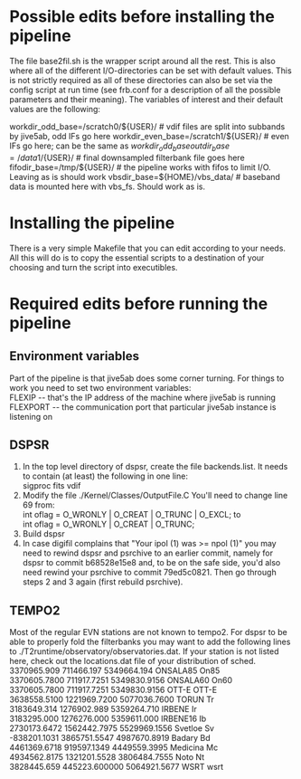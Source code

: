 # Possible edits before installing the pipeline
The file base2fil.sh is the wrapper script around all the rest. This is also where all of the
different I/O-directories can be set with default values. This is not strictly required as
all of these directories can also be set via the config script at run time (see frb.conf for a
description of all the possible parameters and their meaning). The variables of interest and their
default values are the following:  

workdir_odd_base=/scratch0/${USER}/   # vdif files are split into subbands by jive5ab, odd IFs go here  
workdir_even_base=/scratch1/${USER}/  # even IFs go here; can be the same as $workdir_odd_base  
outdir_base=/data1/${USER}/           # final downsampled filterbank file goes here  
fifodir_base=/tmp/${USER}/            # the pipeline works with fifos to limit I/O. Leaving as is should work  
vbsdir_base=${HOME}/vbs_data/         # baseband data is mounted here with vbs_fs. Should work as is.  


# Installing the pipeline
There is a very simple Makefile that you can edit according to your needs.
All this will do is to copy the essential scripts to a destination of your choosing and turn the
script into executibles. 

# Required edits before running the pipeline

## Environment variables
Part of the pipeline is that jive5ab does some corner turning. For things to work you need to
set two environment variables:  
FLEXIP -- that's the IP address of the machine where jive5ab is running  
FLEXPORT -- the communication port that particular jive5ab instance is listening on  

## DSPSR
1. In the top level directory of dspsr, create the file backends.list. It needs to contain
(at least) the following in one line:  
sigproc fits vdif
2. Modify the file ./Kernel/Classes/OutputFile.C  You'll need to change line 69 from:  
int oflag = O_WRONLY | O_CREAT | O_TRUNC | O_EXCL; 
to  
int oflag = O_WRONLY | O_CREAT | O_TRUNC;
3. Build dspsr
4. In case digifil complains that "Your ipol (1) was >= npol (1)" you may need to rewind dspsr and psrchive to
an earlier commit, namely for dspsr to commit b68528e15e8 and, to be on the safe side, you'd also need rewind
your psrchive to commit 79ed5c0821. Then go through steps 2 and 3 again (first rebuild psrchive).

## TEMPO2
Most of the regular EVN stations are not known to tempo2. For dspsr to be able to properly fold
the filterbanks you may want to add the following lines to ./T2runtime/observatory/observatories.dat. If
your station is not listed here, check out the locations.dat file of your distribution of sched.  
 3370965.909    711466.197      5349664.194      ONSALA85            On85  
 3370605.7800   711917.7251     5349830.9156     ONSALA60            On60  
 3370605.7800   711917.7251     5349830.9156     OTT-E               OTT-E  
 3638558.5100   1221969.7200    5077036.7600     TORUN               Tr  
 3183649.314    1276902.989     5359264.710      IRBENE              Ir  
 3183295.000    1276276.000     5359611.000      IRBENE16            Ib  
 2730173.6472   1562442.7975    5529969.1556     Svetloe             Sv  
 -838201.1031   3865751.5547    4987670.8919     Badary              Bd  
 4461369.6718   919597.1349     4449559.3995     Medicina            Mc  
 4934562.8175   1321201.5528    3806484.7555     Noto                Nt  
 3828445.659    445223.600000   5064921.5677     WSRT                wsrt  

